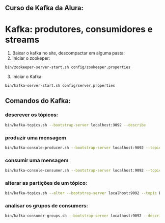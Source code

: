 ## Curso de Kafka da Alura: 
# Kafka: produtores, consumidores e streams

1. Baixar o kafka no site, descompactar em alguma pasta:
2. Iniciar o zookeper:
```sh
bin/zookeeper-server-start.sh config/zookeeper.properties
```
3. Iniciar o Kafka:
```sh
bin/kafka-server-start.sh config/server.properties
```

## Comandos do Kafka:
### descrever os tópicos:
```sh
bin/kafka-topics.sh --bootstrap-server localhost:9092 --describe
```

### produzir uma mensagem
```sh
bin/kafka-console-producer.sh --bootstrap-server localhost:9092 --topic ECOMMERCE_NEW_ORDER
```

### consumir uma mensagem
```sh
bin/kafka-console-consumer.sh --bootstrap-server localhost:9092 --topic ECOMMERCE_NEW_ORDER
```

### alterar as partições de um tópico:
```sh
bin/kafka-topics.sh --alter --bootstrap-server localhost:9092 --topic ECOMMERCE_NEW_ORDER --partitions 3
```

### analisar os grupos de consumers:
```sh
bin/kafka-consumer-groups.sh --bootstrap-server localhost:9092 --describe --all-groups
```
